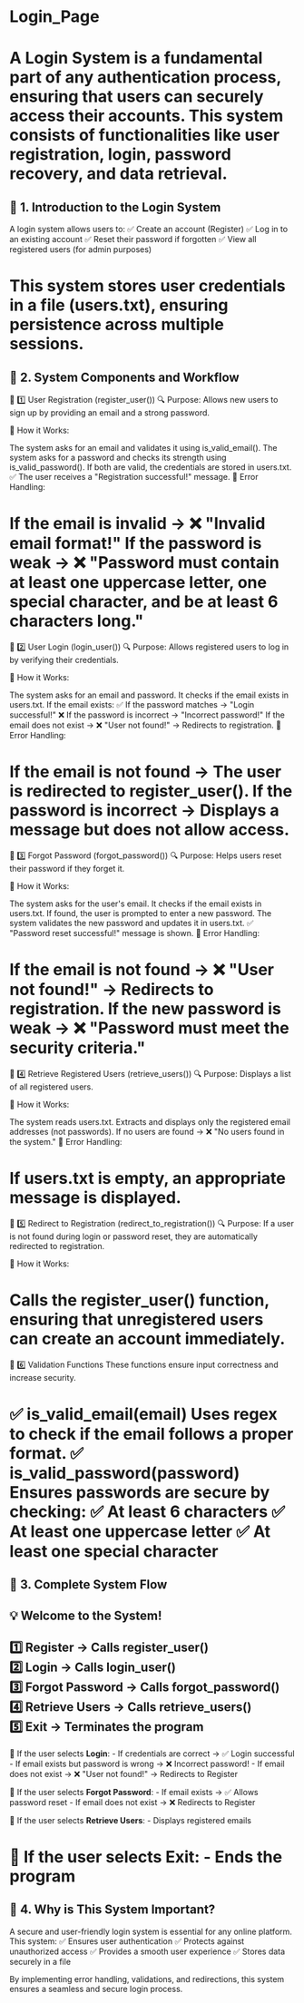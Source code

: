 # Login_Page
A Login System is a fundamental part of any authentication process, ensuring that users can securely access their accounts. This system consists of functionalities like user registration, login, password recovery, and data retrieval. 
========================================================================================================
📌 1. Introduction to the Login System
---------------------------------------
A login system allows users to:
✅ Create an account (Register)
✅ Log in to an existing account
✅ Reset their password if forgotten
✅ View all registered users (for admin purposes)

This system stores user credentials in a file (users.txt), ensuring persistence across multiple sessions.
==========================================================================================================
📌 2. System Components and Workflow
--------------------------------------
🔹 1️⃣ User Registration (register_user())
🔍 Purpose: Allows new users to sign up by providing an email and a strong password.

🔧 How it Works:

The system asks for an email and validates it using is_valid_email().
The system asks for a password and checks its strength using is_valid_password().
If both are valid, the credentials are stored in users.txt.
✅ The user receives a "Registration successful!" message.
🚨 Error Handling:

If the email is invalid → ❌ "Invalid email format!"
If the password is weak → ❌ "Password must contain at least one uppercase letter, one special character, and be at least 6 characters long."
============================================================================================================================================
🔹 2️⃣ User Login (login_user())
🔍 Purpose: Allows registered users to log in by verifying their credentials.

🔧 How it Works:

The system asks for an email and password.
It checks if the email exists in users.txt.
If the email exists:
✅ If the password matches → "Login successful!"
❌ If the password is incorrect → "Incorrect password!"
If the email does not exist → ❌ "User not found!" → Redirects to registration.
🚨 Error Handling:

If the email is not found → The user is redirected to register_user().
If the password is incorrect → Displays a message but does not allow access.
=================================================================================================
🔹 3️⃣ Forgot Password (forgot_password())
🔍 Purpose: Helps users reset their password if they forget it.

🔧 How it Works:

The system asks for the user's email.
It checks if the email exists in users.txt.
If found, the user is prompted to enter a new password.
The system validates the new password and updates it in users.txt.
✅ "Password reset successful!" message is shown.
🚨 Error Handling:

If the email is not found → ❌ "User not found!" → Redirects to registration.
If the new password is weak → ❌ "Password must meet the security criteria."
=======================================================================================
🔹 4️⃣ Retrieve Registered Users (retrieve_users())
🔍 Purpose: Displays a list of all registered users.

🔧 How it Works:

The system reads users.txt.
Extracts and displays only the registered email addresses (not passwords).
If no users are found → ❌ "No users found in the system."
🚨 Error Handling:

If users.txt is empty, an appropriate message is displayed.
=========================================================================================
🔹 5️⃣ Redirect to Registration (redirect_to_registration())
🔍 Purpose: If a user is not found during login or password reset, they are automatically redirected to registration.

🔧 How it Works:

Calls the register_user() function, ensuring that unregistered users can create an account immediately.
==========================================================================================
🔹 6️⃣ Validation Functions
These functions ensure input correctness and increase security.

✅ is_valid_email(email)
Uses regex to check if the email follows a proper format.
✅ is_valid_password(password)
Ensures passwords are secure by checking:
✅ At least 6 characters
✅ At least one uppercase letter
✅ At least one special character
==============================================================
📌 3. Complete System Flow
--------------------------------------------------------------
💡 Welcome to the System!
------------------------------------
1️⃣ Register   → Calls register_user()  
2️⃣ Login      → Calls login_user()  
3️⃣ Forgot Password → Calls forgot_password()  
4️⃣ Retrieve Users → Calls retrieve_users()  
5️⃣ Exit       → Terminates the program  
------------------------------------

🔹 If the user selects **Login**:
    - If credentials are correct → ✅ Login successful
    - If email exists but password is wrong → ❌ Incorrect password!
    - If email does not exist → ❌ "User not found!" → Redirects to Register

🔹 If the user selects **Forgot Password**:
    - If email exists → ✅ Allows password reset
    - If email does not exist → ❌ Redirects to Register

🔹 If the user selects **Retrieve Users**:
    - Displays registered emails

🔹 If the user selects **Exit**:
    - Ends the program
  =======================================
  📌 4. Why is This System Important?
  ---------------------------------------
A secure and user-friendly login system is essential for any online platform. This system:
✅ Ensures user authentication
✅ Protects against unauthorized access
✅ Provides a smooth user experience
✅ Stores data securely in a file

By implementing error handling, validations, and redirections, this system ensures a seamless and secure login process. 






